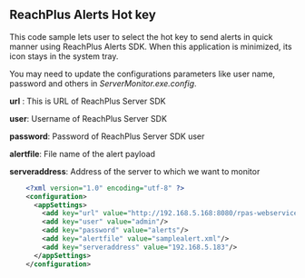 ReachPlus Alerts Hot key
---------------
This code sample lets user to select the hot key to send alerts in quick manner using ReachPlus Alerts SDK. When this application is minimized, its icon stays in the system tray.

You may need to update the configurations parameters like user name,  password and others in *ServerMonitor.exe.config*. 

**url** : This is URL of ReachPlus Server SDK

**user**: Username of ReachPlus Server SDK

**password**: Password of ReachPlus Server SDK user

**alertfile**: File name of the alert payload

**serveraddress**: Address of the server to which we want to monitor


```xml
    <?xml version="1.0" encoding="utf-8" ?>
    <configuration>
      <appSettings>
        <add key="url" value="http://192.168.5.168:8080/rpas-webservices/jobs"/>
        <add key="user" value="admin"/>
        <add key="password" value="alerts"/>
        <add key="alertfile" value="samplealert.xml"/>
        <add key="serveraddress" value="192.168.5.183"/>
      </appSettings>
    </configuration>
```


